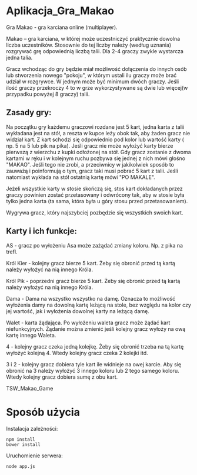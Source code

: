 Aplikacja_Gra_Makao
===================

Gra Makao - gra karciana online (multiplayer).

Makao – gra karciana, w której może uczestniczyć praktycznie dowolna liczba uczestników.
Stosownie do tej liczby należy (według uznania) rozgrywać grę odpowiednią liczbą talii.
Dla 2-4 graczy zwykle wystarcza jedna talia.

Gracz wchodząc do gry będzie miał możliwość dołączenia do innych osób lub stworzenia nowego "pokoju", w którym ustali ilu graczy może brać udział w rozgrywce.
W jednym może być minimum dwóch graczy. Jeśli ilość graczy przekroczy 4 to w grze wykorzystywane są dwie lub więcej(w przypadku powyżej 8 graczy) talii.

Zasady gry:
----------------------------------------------------------------------------------
Na początku gry każdemu graczowi rozdane jest 5 kart, jedna karta z talii wykładana jest na stół, a reszta w kupce leży obok tak, aby żaden gracz nie widział kart.
Z kart schodzi się odpowiednio pod kolor lub wartość karty ( np. 5 na 5 lub pik na pika). Jeśli gracz nie może wyłożyć karty bierze pierwszą z wierzchu z kupki odłożonej na stół.
Gdy gracz zostanie z dwoma kartami w ręku i w kolejnym ruchu pozbywa się jednej z nich mówi głośno "MAKAO". Jeśli tego nie zrobi, a przeciwnicy w jakikolwiek sposób to zauważą i poinformują o tym, gracz taki musi pobrać 5 kart z talii. 
Jeśli natomiast wykłada na stół ostatnią kartę mówi "PO MAKALE".

Jeżeli wszystkie karty w stosie skończą się, stos kart dokładanych przez graczy powinien zostać przetasowany i odwrócony tak, aby w stosie była tylko jedna karta (ta sama, która była u góry stosu przed przetasowaniem).

Wygrywa gracz, który najszybciej pozbędzie się wszystkich swoich kart.

Karty i ich funkcje:
----------------------------------------------------------------------------------
AS - gracz po wyłożeniu Asa może zażądać zmiany koloru. Np. z pika na trefl.

Król Kier - kolejny gracz bierze 5 kart. Żeby się obronić przed tą kartą należy wyłożyć na nią innego Króla.

Król Pik - poprzedni gracz bierze 5 kart. Żeby się obronić przed tą kartą należy wyłożyć na nią innego Króla.

Dama - Dama na wszystko wszystko na damę. Oznacza to możliwość wyłożenia damy na dowolną kartę leżącą na stole, bez względu na kolor czy jej wartość, jak i wyłożenia dowolnej karty na leżącą damę.

Walet - karta żądająca. Po wyłożeniu waleta gracz może żądać kart niefunkcyjnych. Żądanie można zmienić jeśli kolejny gracz wyłoży na ową kartę innego Waleta.

4 - kolejny gracz czeka jedną kolejkę. Żeby się obronić trzeba na tą kartę wyłożyć kolejną 4. Wtedy kolejny gracz czeka 2 kolejki itd.

3 i 2 - kolejny gracz dobiera tyle kart ile widnieje na owej karcie. Aby się obronić na 3 należy wyłożyć 3 innego koloru lub 2 tego samego koloru. Wtedy kolejny gracz dobiera sumę z obu kart.

TSW_Makao_Game


# Sposób użycia

Instalacja zależności:

    npm install
    bower install

Uruchomienie serwera:

    node app.js
